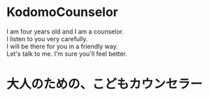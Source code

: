# KodomoCounselor
I am four years old and I am a counselor.   
I listen to you very carefully.   
I will be there for you in a friendly way.  
Let's talk to me. I'm sure you'll feel better.

# 大人のための、こどもカウンセラー
